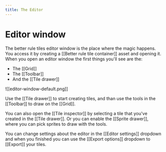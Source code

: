 ```yaml
---
title: The Editor
---
```

# Editor window

The better rule tiles editor window is the place where the magic happens. You access it by creating a [[Better rule tile container]] asset and opening it. When you open an editor window the first things you'll see are the:
- The [[Grid]]
- The [[Toolbar]]
- And the [[Tile drawer]]

![[editor-window-default.png]]

Use the [[Tile drawer]] to start creating tiles, and than use the tools in the [[Toolbar]] to draw on the [[Grid]].

You can also open the [[Tile inspector]] by selecting a tile that you've created in the [[Tile drawer]]. Or you can enable the [[Sprite drawer]], where you can pick sprites to draw with the tools. 

You can change settings about the editor in the [[Editor settings]] dropdown and when you finished you can use the [[Export options]] dropdown to [[Export]] your tiles.